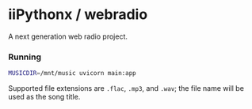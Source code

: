 # iiPythonx / webradio

A next generation web radio project.


### Running

```sh
MUSICDIR=/mnt/music uvicorn main:app
```

Supported file extensions are `.flac`, `.mp3`, and `.wav`; the file name will be used as the song title.
